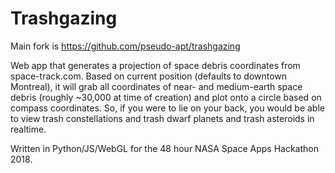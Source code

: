 # Trashgazing
Main fork is https://github.com/pseudo-apt/trashgazing

Web app that generates a projection of space debris coordinates from space-track.com.
Based on current position (defaults to downtown Montreal), it will grab all coordinates
of near- and medium-earth space debris (roughly ~30,000 at time of creation) and plot
onto a circle based on compass coordinates. So, if you were to lie on your back, you 
would be able to view trash constellations and trash dwarf planets and trash asteroids
in realtime. 

Written in Python/JS/WebGL for the 48 hour NASA Space Apps Hackathon 2018. 

